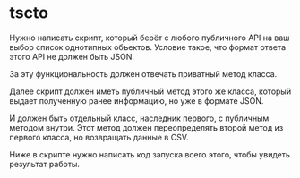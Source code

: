 # tscto

Нужно написать скрипт, который берёт с любого публичного API на ваш выбор список однотипных объектов. Условие такое, что формат ответа этого API не должен быть JSON.

За эту функциональность должен отвечать приватный метод класса.

Далее скрипт должен иметь публичный метод этого же класса, который выдает полученную ранее информацию, но уже в формате JSON.

И должен быть отдельный класс, наследник первого, с публичным методом внутри. Этот метод должен переопределять второй метод из первого класса, но возвращать данные в CSV.

Ниже в скрипте нужно написать код запуска всего этого, чтобы увидеть результат работы.
